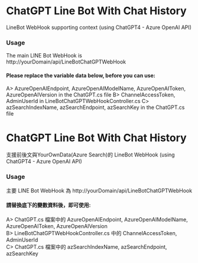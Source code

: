 # ChatGPT Line Bot With Chat History
LineBot WebHook supporting context (using ChatGPT4 - Azure OpenAI API)

### Usage
The main LINE Bot WebHook is http://yourDomain/api/LineBotChatGPTWebHook

#### Please replace the variable data below, before you can use:
A> AzureOpenAIEndpoint, AzureOpenAIModelName, AzureOpenAIToken, AzureOpenAIVersion in the ChatGPT.cs file
B> ChannelAccessToken, AdminUserId in LineBotChatGPTWebHookController.cs
C> azSearchIndexName, azSearchEndpoint, azSearchKey in the ChatGPT.cs file

# ChatGPT Line Bot With Chat History
支援前後文與YourOwnData(Azure Search)的 LineBot WebHook (using ChatGPT4 - Azure OpenAI API)

### Usage
主要 LINE Bot WebHook 為 http://yourDomain/api/LineBotChatGPTWebHook

#### 請替換底下的變數資料後，即可使用:
A> ChatGPT.cs 檔案中的 AzureOpenAIEndpoint, AzureOpenAIModelName, AzureOpenAIToken, AzureOpenAIVersion    
B> LineBotChatGPTWebHookController.cs 中的 ChannelAccessToken, AdminUserId   
C> ChatGPT.cs 檔案中的 azSearchIndexName, azSearchEndpoint, azSearchKey 
